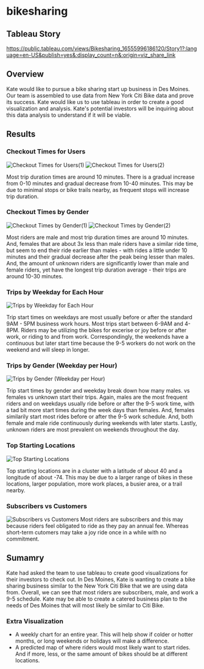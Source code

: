 # bikesharing

## Tableau Story
https://public.tableau.com/views/Bikesharing_16555996186120/Story1?:language=en-US&publish=yes&:display_count=n&:origin=viz_share_link

## Overview
Kate would like to pursue a bike sharing start up business in Des Moines. Our team is assembled to use data from New York Citi Bike data and prove its success. Kate would like us to use tableau in order to create a good visualization and analysis. Kate's potential investors will be inquiring about this data analysis to understand if it will be viable.

## Results
### Checkout Times for Users
![Checkout Times for Users(1)](https://github.com/Kisdigimonde/bikesharing/blob/main/Images/Checkout_Times_for_Users(1).png)
![Checkout Times for Users(2)](https://github.com/Kisdigimonde/bikesharing/blob/main/Images/Checkout_Times_for_Users(2).png)

Most trip duration times are around 10 minutes. There is a gradual increase from 0-10 minutes and gradual decrease from 10-40 minutes. This may be due to minimal stops or bike trails nearby, as frequent stops will increase trip duration.

### Checkout Times by Gender
![Checkout Times by Gender(1)](https://github.com/Kisdigimonde/bikesharing/blob/main/Images/Checkout_Times_by_Gender(1).png)
![Checkout Times by Gender(2)](https://github.com/Kisdigimonde/bikesharing/blob/main/Images/Checkout_Times_by_Gender(2).png)

Most riders are male and most trip duration times are around 10 minutes. And, females that are about 3x less than male riders have a similar ride time, but seem to end their ride earlier than males - with rides a little under 10 minutes and their gradual decrease after the peak being lesser than males. And, the amount of unknown riders are significantly lower than male and female riders, yet have the longest trip duration average - their trips are around 10-30 minutes.

### Trips by Weekday for Each Hour
![Trips by Weekday for Each Hour](https://github.com/Kisdigimonde/bikesharing/blob/main/Images/Trips_by_Weekday_for_Each_Hour.png)

Trip start times on weekdays are most usually before or after the standard 9AM - 5PM business work hours. Most trips start between 6-9AM and 4-8PM. Riders may be utilizing the bikes for excerise or joy before or after work, or riding to and from work. Correspondingly, the weekends have a continuous but later start time because the 9-5 workers do not work on the weekend and will sleep in longer.

### Trips by Gender (Weekday per Hour)
![Trips by Gender (Weekday per Hour)](https://github.com/Kisdigimonde/bikesharing/blob/main/Images/Trips_by_Gender_(Weekday%20per%20Hour).png)

Trip start times by gender and weekday break down how many males. vs females vs unknown start their trips. Again, males are the most frequent riders and on weekdays usually ride before or after the 9-5 work time, with a tad bit more start times during the week days than females. And, females similarily start most rides before or after the 9-5 work schedule. And, both female and male ride continuously during weekends with later starts. Lastly, unknown riders are most prevalent on weekends throughout the day.

### Top Starting Locations
![Top Starting Locations](https://github.com/Kisdigimonde/bikesharing/blob/main/Images/Top_Staring_Locations.png)

Top starting locations are in a cluster with a latitude of about 40 and a longitude of about -74. This may be due to a larger range of bikes in these locations, larger population, more work places, a busier area, or a trail nearby.

### Subscribers vs Customers
![Subscribers vs Customers](https://github.com/Kisdigimonde/bikesharing/blob/main/Images/Subs_vs_Cust.png)
Most riders are subscribers and this may because riders feel obligated to ride as they pay an annual fee. Whereas short-term cutomers may take a joy ride once in a while with no commitment.

## Sumamry
Kate had asked the team to use tableau to create good visualizations for their investors to check out. In Des Moines, Kate is wanting to create a bike sharing business similar to the New York Citi Bike that we are using data from. Overall, we can see that most riders are subscribers, male, and work a 9-5 schedule. Kate may be able to create a catered business plan to the needs of Des Moines that will most likely be similar to Citi Bike.

### Extra Visualization 
- A weekly chart for an entire year. This will help show if colder or hotter months, or long weekends or holidays will make a difference.
- A predicted map of where riders would most likely want to start rides. And if more, less, or the same amount of bikes should be at different locations.
